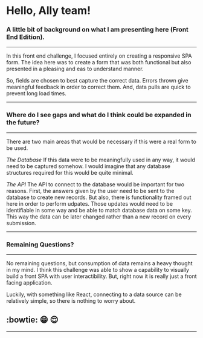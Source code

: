 # **Hello, Ally team!**

### **A little bit of background on what I am presenting here (Front End Edition).**
---

In this front end challenge, I focused entirely on creating
a responsive SPA form. The idea here was to create a form
that was both functional but also presented in a pleasing
and eas to understand manner. 

So, fields are chosen to best capture the correct data. Errors
thrown give meaningful feedback in order to correct them. And,
data pulls are quick to prevent long load times. 

---


### **Where do I see gaps and what do I think could be expanded in the future?**
---

There are two main areas that would be necessary if this were
a real form to be used. 

*The Database*
If this data were to be meaningfully used in any way, it would
need to be captured somehow. I would imagine that any database
structures required for this would be quite minimal. 

*The API*
The API to connect to the database would be important for
two reasons. First, the answers given by the user need to be 
sent to the database to create new records. But also, there
is functionality framed out here in order to perform udpates. 
Those updates would need to be identifiable in some way and 
be able to match database data on some key. This way the data
can be later changed rather than a new record on every submission. 

---


### **Remaining Questions?**
---

No remaining questions, but consumption of data remains a heavy
thought in my mind. I think this challenge was able to show a
capability to visually build a front SPA with user interactibility.
But, right now it is really just a front facing application. 

Luckily, with something like React, connecting to a data source
can be relatively simple, so there is nothing to worry about. 

## :bowtie: 😁 😌

---
